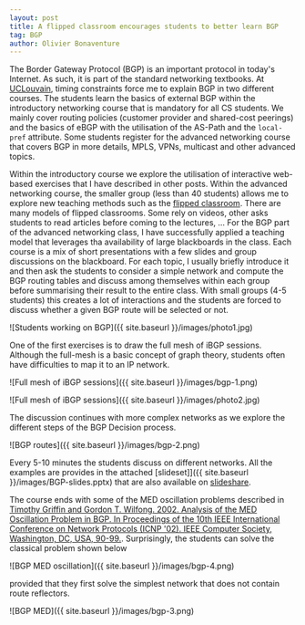 ```yaml
---
layout: post
title: A flipped classroom encourages students to better learn BGP
tag: BGP
author: Olivier Bonaventure
---
```


The Border Gateway Protocol (BGP) is an important protocol in today's
Internet. As such, it is part of the standard networking textbooks. At
[UCLouvain](https://www.uclouvain.be), timing constraints force me to
explain BGP in two different courses. The students learn the basics
of external BGP within the introductory networking course that is
mandatory for all CS students. We mainly cover routing policies
(customer provider and shared-cost peerings) and the basics of eBGP
with the utilisation of the AS-Path and the `local-pref`
attribute. Some students register for the advanced networking
course that covers BGP in more details, MPLS, VPNs, multicast and
other advanced topics.

Within the introductory course we explore the utilisation of
interactive web-based exercises that I have described in other
posts. Within the advanced networking course, the smaller group (less
than 40 students) allows me to explore new teaching methods such as
the
[flipped classroom](https://en.wikipedia.org/wiki/Flipped_classroom). There
are many models of flipped classrooms. Some rely on videos, other asks
students to read articles before coming to the lectures, ... For the
BGP part of the advanced networking class, I have successfully applied
a teaching model that leverages tha availability of large blackboards
in the class. Each course is a mix of short presentations with a few
slides and group discussions on the blackboard. For each topic, I
usually briefly introduce it and then ask the students to consider a
simple network and compute the BGP routing tables and discuss among
themselves within each group before summarising their result to the
entire class. With small groups (4-5 students) this creates a lot of
interactions and the students are forced to discuss whether a given
BGP route will be selected or not.

![Students working on BGP]({{ site.baseurl }}/images/photo1.jpg)


One of the first exercises is to
draw the full mesh of iBGP sessions. Although the full-mesh is a basic
concept of graph theory, students often have difficulties to map it to
an IP network.


![Full mesh of iBGP sessions]({{ site.baseurl }}/images/bgp-1.png)


![Full mesh of iBGP sessions]({{ site.baseurl }}/images/photo2.jpg)


The discussion continues with more complex networks as we explore the
different steps of the BGP Decision process.

![BGP routes]({{ site.baseurl }}/images/bgp-2.png)

Every 5-10 minutes the students discuss on different networks. All the
examples are provides in the attached [slideset]]({{ site.baseurl
}}/images/BGP-slides.pptx) that are also available on
[slideshare](https://www.slideshare.net/obonaventure/bgp-advanced-topics).

The course ends with some of the MED oscillation problems described in
[Timothy Griffin and Gordon T. Wilfong. 2002. Analysis of the MED Oscillation Problem in BGP. In Proceedings of the 10th IEEE International Conference on Network Protocols (ICNP '02). IEEE Computer Society, Washington, DC, USA, 90-99.](https://www.ieee-icnp.org/2002/papers/2002-9.pdf). Surprisingly,
the students can solve the classical problem shown below

![BGP MED oscillation]({{ site.baseurl }}/images/bgp-4.png)

provided that they first solve the simplest network that does not
contain route reflectors.

![BGP MED]({{ site.baseurl }}/images/bgp-3.png)
